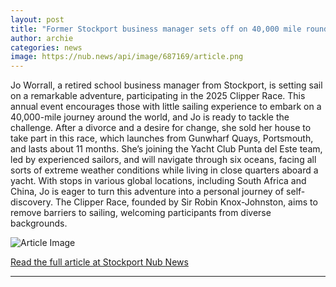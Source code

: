 ```yaml
---
layout: post
title: "Former Stockport business manager sets off on 40,000 mile round the world yacht race"
author: archie
categories: news
image: https://nub.news/api/image/687169/article.png
---
```

Jo Worrall, a retired school business manager from Stockport, is setting sail on a remarkable adventure, participating in the 2025 Clipper Race. This annual event encourages those with little sailing experience to embark on a 40,000-mile journey around the world, and Jo is ready to tackle the challenge. After a divorce and a desire for change, she sold her house to take part in this race, which launches from Gunwharf Quays, Portsmouth, and lasts about 11 months. She’s joining the Yacht Club Punta del Este team, led by experienced sailors, and will navigate through six oceans, facing all sorts of extreme weather conditions while living in close quarters aboard a yacht. With stops in various global locations, including South Africa and China, Jo is eager to turn this adventure into a personal journey of self-discovery. The Clipper Race, founded by Sir Robin Knox-Johnston, aims to remove barriers to sailing, welcoming participants from diverse backgrounds.

![Article Image](https://nub.news/api/image/687169/article.png)

[Read the full article at Stockport Nub News](https://stockport.nub.news/news/local-news/former-stockport-business-manager-sets-off-on-40000-mile-round-the-world-yacht-race-270465)

---
